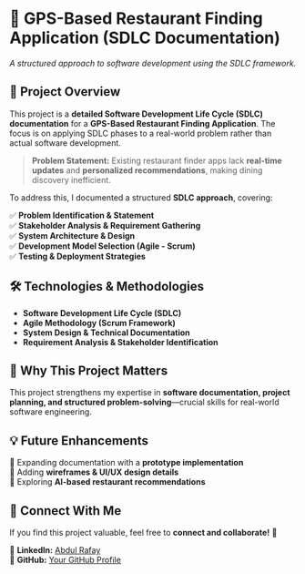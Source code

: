 # 📍 GPS-Based Restaurant Finding Application (SDLC Documentation)  
*A structured approach to software development using the SDLC framework.*

## 🌟 Project Overview  
This project is a **detailed Software Development Life Cycle (SDLC) documentation** for a **GPS-Based Restaurant Finding Application**. The focus is on applying SDLC phases to a real-world problem rather than actual software development.  

> **Problem Statement:** Existing restaurant finder apps lack **real-time updates** and **personalized recommendations**, making dining discovery inefficient.  

To address this, I documented a structured **SDLC approach**, covering:  

✅ **Problem Identification & Statement**  
✅ **Stakeholder Analysis & Requirement Gathering**  
✅ **System Architecture & Design**  
✅ **Development Model Selection (Agile - Scrum)**  
✅ **Testing & Deployment Strategies**  

## 🛠 Technologies & Methodologies  
- **Software Development Life Cycle (SDLC)**  
- **Agile Methodology (Scrum Framework)**  
- **System Design & Technical Documentation**  
- **Requirement Analysis & Stakeholder Identification**  

## 🎯 Why This Project Matters  
This project strengthens my expertise in **software documentation, project planning, and structured problem-solving**—crucial skills for real-world software engineering.  

## 💡 Future Enhancements  
🔹 Expanding documentation with a **prototype implementation**  
🔹 Adding **wireframes & UI/UX design details**  
🔹 Exploring **AI-based restaurant recommendations**  

## 🔗 Connect With Me  
If you find this project valuable, feel free to **connect and collaborate!** 🚀  

🔹 **LinkedIn:** [Abdul Rafay](https://www.linkedin.com/in/abdul-rafay19)  
🔹 **GitHub:** [Your GitHub Profile](https://github.com/abdul-rafay19)  
